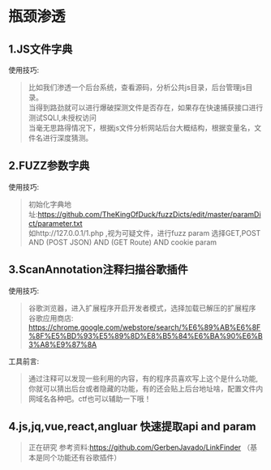 # 瓶颈渗透

## 1.JS文件字典 

使用技巧:
> 比如我们渗透一个后台系统，查看源码，分析公共js目录，后台管理js目录。  
> 当得到路劲就可以进行爆破探测文件是否存在，如果存在快速捕获接口进行测试SQLI,未授权访问  
> 当毫无思路得情况下，根据js文件分析网站后台大概结构，根据变量名，文件名进行深度猜测。  

## 2.FUZZ参数字典  

使用技巧:
>初始化字典地址:https://github.com/TheKingOfDuck/fuzzDicts/edit/master/paramDict/parameter.txt  
>如http://127.0.0.1/1.php ,视为可疑文件，进行fuzz param 选择GET,POST AND (POST JSON) AND (GET Route) AND cookie param

## 3.ScanAnnotation注释扫描谷歌插件 

使用技巧:
>谷歌浏览器，进入扩展程序开启开发者模式，选择加载已解压的扩展程序
>谷歌应用商店: https://chrome.google.com/webstore/search/%E6%89%AB%E6%8F%8F%E5%BD%93%E5%89%8D%E8%B5%84%E6%BA%90%E6%B3%A8%E9%87%8A

工具前言:
>通过注释可以发现一些利用的内容，有的程序员喜欢写上这个是什么功能,你就可以猜出后台或者隐藏的功能，有的还会贴上后台地址啥，配置文件内网域名各种吧。ctf也可以辅助一下哦！

## 4.js,jq,vue,react,angluar 快速提取api and param
> 正在研究
> 参考资料:https://github.com/GerbenJavado/LinkFinder （基本是同个功能还有谷歌插件）
